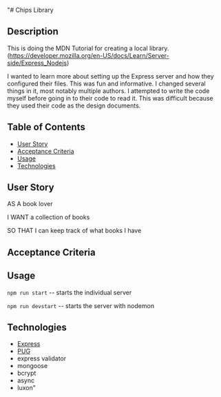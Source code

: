 "# Chips Library

## Description

This is doing the MDN Tutorial for creating a local library. (https://developer.mozilla.org/en-US/docs/Learn/Server-side/Express_Nodejs)

I wanted to learn more about setting up the Express server and how they configured their files. This was fun and informative. I changed several things in it, most notably multiple authors. I attempted to write the code myself before going in to their code to read it. This was difficult because they used their code as the design documents.

## Table of Contents

- [User Story](#user-story)
- [Acceptance Criteria](#acceptance-criteria)
- [Usage](#usage)
- [Technologies](#technologies)

## User Story

AS A book lover

I WANT a collection of books

SO THAT I can keep track of what books I have

## Acceptance Criteria

## Usage

`npm run start` -- starts the individual server

`npm run devstart` -- starts the server with nodemon

## Technologies

- [Express](https://www.npmjs.com/package/express)
- [PUG](https://pugjs.org/api/getting-started.html)
- express validator
- mongoose
- bcrypt
- async
- luxon"
